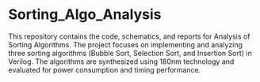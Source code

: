 # Sorting_Algo_Analysis
This repository contains the code, schematics, and reports for Analysis of Sorting Algorithms. The project focuses on implementing and analyzing three sorting algorithms (Bubble Sort, Selection Sort, and Insertion Sort) in Verilog. The algorithms are synthesized using 180nm technology and evaluated for power consumption and timing performance.
